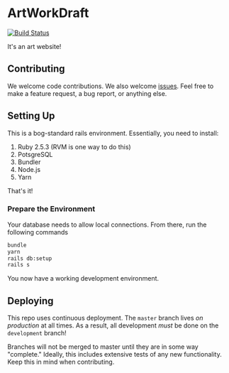 # ArtWorkDraft
[![Build Status](https://travis-ci.org/AnthonySuper/artworkdraft.svg?branch=master)](https://travis-ci.org/AnthonySuper/artworkdraft)

It's an art website!


## Contributing

We welcome code contributions.
We also welcome [issues](https://github.com/AnthonySuper/artworkdraft/issues).
Feel free to make a feature request, a bug report, or anything else.

## Setting Up

This is a bog-standard rails environment.
Essentially, you need to install:


1. Ruby 2.5.3 (RVM is one way to do this)
2. PotsgreSQL
3. Bundler
4. Node.js
5. Yarn

That's it!


### Prepare the Environment

Your database needs to allow local connections.
From there, run the following commands

```bash
bundle
yarn
rails db:setup
rails s
```

You now have a working development environment.

## Deploying

This repo uses continuous deployment.
The `master` branch lives *on production* at all times.
As a result, all development *must* be done on the `development` branch!

Branches will not be merged to master until they are in some way "complete."
Ideally, this includes extensive tests of any new functionality.
Keep this in mind when contributing.

